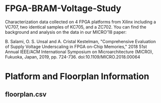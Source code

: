 # FPGA-BRAM-Voltage-Study

Characterization data collected on 4 FPGA platforms from Xilinx including a VC707, two identical samples of KC705, and a ZC702. You can find the background and analysis on the data in our MICRO'18 paper:

B. Salami, O. S. Unsal and A. Cristal Kestelman, "Comprehensive Evaluation of Supply Voltage Underscaling in FPGA on-Chip Memories," 2018 51st Annual IEEE/ACM International Symposium on Microarchitecture (MICRO), Fukuoka, Japan, 2019, pp. 724-736.
doi:10.1109/MICRO.2018.00064 


# Platform and Floorplan Information
## floorplan.csv

